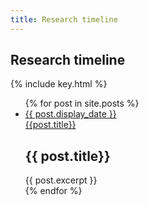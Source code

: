 ```yaml
---
title: Research timeline
---
```


<section id="timeline">
<h1>Research timeline</h1>
 {% include key.html %}


<ul class="timeline_ul">
  {% for post in site.posts %}
      <li class="timeline_card">
        <div class="timeline_head {{post.type}}">
           <a href="{{site.url}}/{{site.github.repository_name}}{{post.url}}">
            <div class="date_{{post.type}}" > {{ post.display_date }} </div>
            <!-- <br>  -->
            <div class="title_{{post.type}}" >{{post.title}} </div>  
          </a>
        </div>
        <div class="timeline_body">
           <h2>{{ post.title}}</h2>
           {{ post.excerpt }}
        </div>
        <!-- <span class="initials">{{ post.initials }}</span> -->
     </li>
  {% endfor %}
</ul>
</section>
